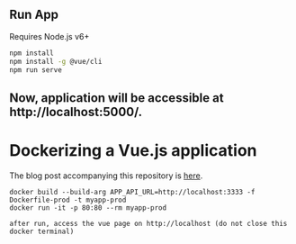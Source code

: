 ## Run App

Requires Node.js v6+

``` bash
npm install
npm install -g @vue/cli
npm run serve
```
## Now, application will be accessible at http://localhost:5000/.


# Dockerizing a Vue.js application

The blog post accompanying this repository is [here](https://shekhargulati.com/2019/01/18/dockerizing-a-vue-js-application/).

``` please run these following
docker build --build-arg APP_API_URL=http://localhost:3333 -f Dockerfile-prod -t myapp-prod 
docker run -it -p 80:80 --rm myapp-prod

after run, access the vue page on http://localhost (do not close this docker terminal)